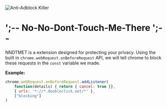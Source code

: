 ![Anti-Adblock Killer](https://raw.githubusercontent.com/reek/anti-adblock-killer/gh-pages/images/header.png)

# ';-- No-No-Dont-Touch-Me-There ';--
NNDTMET is a extension designed for protecting your privacy. Using the built in `chrome.webRequest.onBeforeRequest` API, we will tell chrome to block these requests in the `const` variable we made.

**Example:**
```js
chrome.webRequest.onBeforeRequest.addListener(
    function(details) { return { cancel: true }},
    { urls: '*://*.doubleclick.net/*' },
    ["blocking"]
)
```
